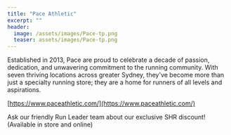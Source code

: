 ```yaml
---
title: "Pace Athletic"
excerpt: ""
header:
  image: /assets/images/Pace-tp.png
  teaser: assets/images/Pace-tp.png
---
```


Established in 2013, Pace are proud to celebrate a decade of passion, dedication, and unwavering commitment to the running community. With seven thriving locations across greater Sydney, they've become more than just a specialty running store; they are a home for runners of all levels and aspirations.

[https://www.paceathletic.com/](https://www.paceathletic.com/)

Ask our friendly Run Leader team about our exclusive SHR discount! (Available in store and online)	

